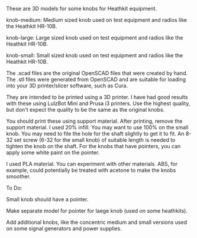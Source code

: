 These are 3D models for some knobs for Heathkit equipment.

knob-medium: Medium sized knob used on test equipment and radios like
the Heathkit HR-10B.

knob-large: Large sized knob used on test equipment and radios like
the Heathkit HR-10B.

knob-small: Small sized knob used on test equipment and radios like
the Heathkit HR-10B.

The .scad files are the original OpenSCAD files that were created by
hand. The .stl files were generated from OpenSCAD and are suitable for
loading into your 3D printer/slicer software, such as Cura.

They are intended to be printed using a 3D printer. I have had good
results with these using LulzBot Mini and Prusa i3 printers. Use the
highest quality, but don't expect the quality to be the same as the
original knobs.

You should print these using support material. After printing, remove
the support material. I used 20% infill. You may want to use 100% on
the small knob. You may need to file the hole for the shaft slightly
to get it to fit. An 8-32 set screw (6-32 for the small knob) of
suitable length is needed to tighten the knob on the shaft. For the
knobs that have pointers, you can apply some white paint on the
pointer.

I used PLA material. You can experiment with other materials. ABS, for
example, could potentially be treated with acetone to make the knobs
smoother.

To Do:

Small knob should have a pointer.

Make separate model for pointer for laege knob (used on some heathkits).

Add additional knobs, like the concentric medium and small versions
used on some signal generators and power supplies.
